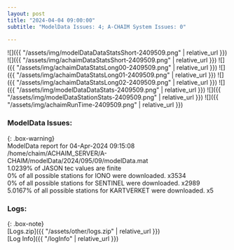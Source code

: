```yaml
---
layout: post
title: "2024-04-04 09:00:00"
subtitle: "ModelData Issues: 4; A-CHAIM System Issues: 0"

---
```


![]({{ "/assets/img/modelDataDataStatsShort-2409509.png" | relative_url }})
![]({{ "/assets/img/achaimDataStatsShort-2409509.png" | relative_url }})
![]({{ "/assets/img/achaimDataStatsLong00-2409509.png" | relative_url }})
![]({{ "/assets/img/achaimDataStatsLong01-2409509.png" | relative_url }})
![]({{ "/assets/img/achaimDataStatsLong02-2409509.png" | relative_url }})
![]({{ "/assets/img/modelDataDataStats-2409509.png" | relative_url }})
![]({{ "/assets/img/modelDataStationStats-2409509.png" | relative_url }})
![]({{ "/assets/img/achaimRunTime-2409509.png" | relative_url }})


### ModelData Issues:  
  
{: .box-warning}  
 ModelData report for 04-Apr-2024 09:15:08   
 /home/chaim/ACHAIM_SERVER/A-CHAIM/modelData/2024/095/09/modelData.mat   
 1.0239% of JASON tec values are finite   
 0% of all possible stations for IONO were downloaded. x3534   
 0% of all possible stations for SENTINEL were downloaded. x2989   
 5.0167% of all possible stations for KARTVERKET were downloaded. x5   
  


### Logs:  
  
{: .box-note}  
[Logs.zip]({{ "/assets/other/logs.zip" | relative_url }})  
[Log Info]({{ "/logInfo" | relative_url }})  
